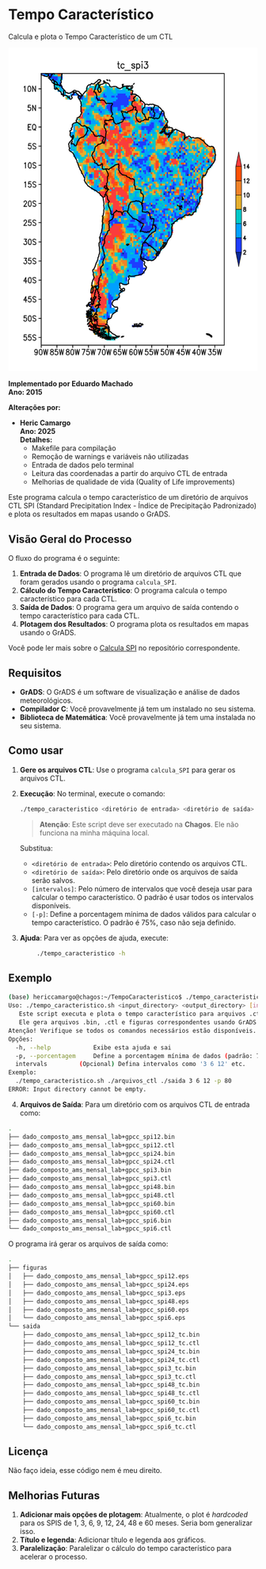 # Tempo Característico

Calcula e plota o Tempo Característico de um CTL

![SPI](src/pics/tc_spi3.png)

**Implementado por Eduardo Machado**  
**Ano: 2015**

**Alterações por:**
- **Heric Camargo**  
  **Ano: 2025**  
  **Detalhes:**
  - Makefile para compilação
  - Remoção de warnings e variáveis não utilizadas
  - Entrada de dados pelo terminal
  - Leitura das coordenadas a partir do arquivo CTL de entrada
  - Melhorias de qualidade de vida (Quality of Life improvements)

Este programa calcula o tempo característico de um diretório de arquivos CTL SPI (Standard Precipitation Index - Índice de Precipitação Padronizado) e plota os resultados em mapas usando o GrADS.

## Visão Geral do Processo

O fluxo do programa é o seguinte:

1. **Entrada de Dados**: O programa lê um diretório de arquivos CTL que foram gerados usando o programa `calcula_SPI`. 
2. **Cálculo do Tempo Característico**: O programa calcula o tempo característico para cada CTL.
3. **Saída de Dados**: O programa gera um arquivo de saída contendo o tempo característico para cada CTL.
4. **Plotagem dos Resultados**: O programa plota os resultados em mapas usando o GrADS.

Você pode ler mais sobre o [Calcula SPI](https://github.com/herijooj/calcula_SPI) no repositório correspondente.

## Requisitos

- **GrADS**: O GrADS é um software de visualização e análise de dados meteorológicos.
- **Compilador C**: Você provavelmente já tem um instalado no seu sistema.
- **Biblioteca de Matemática**: Você provavelmente já tem uma instalada no seu sistema.

## Como usar

1. **Gere os arquivos CTL**: Use o programa `calcula_SPI` para gerar os arquivos CTL.

2. **Execução**:
   No terminal, execute o comando:

   ```bash
   ./tempo_caracteristico <diretório de entrada> <diretório de saída> [intervalos] [-p]
   ```

   > **Atenção**: Este script deve ser executado na **Chagos**. Ele não funciona na minha máquina local.

    Substitua:
    - `<diretório de entrada>`: Pelo diretório contendo os arquivos CTL.
    - `<diretório de saída>`: Pelo diretório onde os arquivos de saída serão salvos.
    - `[intervalos]`: Pelo número de intervalos que você deseja usar para calcular o tempo característico. O padrão é usar todos os intervalos disponíveis.
    - `[-p]`: Define a porcentagem mínima de dados válidos para calcular o tempo característico. O padrão é 75%, caso não seja definido.

3. **Ajuda**:
      Para ver as opções de ajuda, execute:

```bash
        ./tempo_caracteristico -h
```

## Exemplo

```bash
(base) hericcamargo@chagos:~/TempoCaracteristico$ ./tempo_caracteristico.sh 
Uso: ./tempo_caracteristico.sh <input_directory> <output_directory> [intervals] [options]
   Este script executa e plota o tempo característico para arquivos .ctl contendo '_spi'.
   Ele gera arquivos .bin, .ctl e figuras correspondentes usando GrADS.
Atenção! Verifique se todos os comandos necessários estão disponíveis.
Opções:
  -h, --help            Exibe esta ajuda e sai
  -p, --porcentagem     Define a porcentagem mínima de dados (padrão: 75)
  intervals         (Opcional) Defina intervalos como '3 6 12' etc.
Exemplo:
  ./tempo_caracteristico.sh ./arquivos_ctl ./saida 3 6 12 -p 80
ERROR: Input directory cannot be empty.
```

4. **Arquivos de Saída**:
   Para um diretório com os arquivos CTL de entrada como:

```bash
.
├── dado_composto_ams_mensal_lab+gpcc_spi12.bin
├── dado_composto_ams_mensal_lab+gpcc_spi12.ctl
├── dado_composto_ams_mensal_lab+gpcc_spi24.bin
├── dado_composto_ams_mensal_lab+gpcc_spi24.ctl
├── dado_composto_ams_mensal_lab+gpcc_spi3.bin
├── dado_composto_ams_mensal_lab+gpcc_spi3.ctl
├── dado_composto_ams_mensal_lab+gpcc_spi48.bin
├── dado_composto_ams_mensal_lab+gpcc_spi48.ctl
├── dado_composto_ams_mensal_lab+gpcc_spi60.bin
├── dado_composto_ams_mensal_lab+gpcc_spi60.ctl
├── dado_composto_ams_mensal_lab+gpcc_spi6.bin
└── dado_composto_ams_mensal_lab+gpcc_spi6.ctl
```

   O programa irá gerar os arquivos de saída como:

```bash
.
├── figuras
│   ├── dado_composto_ams_mensal_lab+gpcc_spi12.eps
│   ├── dado_composto_ams_mensal_lab+gpcc_spi24.eps
│   ├── dado_composto_ams_mensal_lab+gpcc_spi3.eps
│   ├── dado_composto_ams_mensal_lab+gpcc_spi48.eps
│   ├── dado_composto_ams_mensal_lab+gpcc_spi60.eps
│   └── dado_composto_ams_mensal_lab+gpcc_spi6.eps
└── saida
    ├── dado_composto_ams_mensal_lab+gpcc_spi12_tc.bin
    ├── dado_composto_ams_mensal_lab+gpcc_spi12_tc.ctl
    ├── dado_composto_ams_mensal_lab+gpcc_spi24_tc.bin
    ├── dado_composto_ams_mensal_lab+gpcc_spi24_tc.ctl
    ├── dado_composto_ams_mensal_lab+gpcc_spi3_tc.bin
    ├── dado_composto_ams_mensal_lab+gpcc_spi3_tc.ctl
    ├── dado_composto_ams_mensal_lab+gpcc_spi48_tc.bin
    ├── dado_composto_ams_mensal_lab+gpcc_spi48_tc.ctl
    ├── dado_composto_ams_mensal_lab+gpcc_spi60_tc.bin
    ├── dado_composto_ams_mensal_lab+gpcc_spi60_tc.ctl
    ├── dado_composto_ams_mensal_lab+gpcc_spi6_tc.bin
    └── dado_composto_ams_mensal_lab+gpcc_spi6_tc.ctl
```

## Licença

Não faço ideia, esse código nem é meu direito.

## Melhorias Futuras

1. **Adicionar mais opções de plotagem**: Atualmente, o plot é *hardcoded* para os SPIS de 1, 3, 6, 9, 12, 24, 48 e 60 meses. Seria bom generalizar isso.
2. **Título e legenda**: Adicionar título e legenda aos gráficos.
3. **Paralelização**: Paralelizar o cálculo do tempo característico para acelerar o processo.